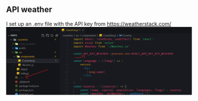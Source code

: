 ## API weather 
I set up an .env file with the API key from https://weatherstack.com/
![Screenshot](code.png)
